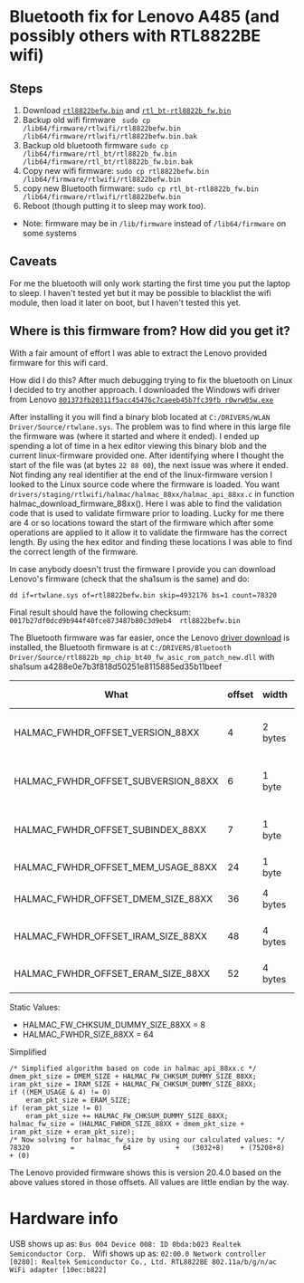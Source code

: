 # Bluetooth fix for Lenovo A485 (and possibly others with RTL8822BE wifi)

## Steps

1. Download [`rtl8822befw.bin`](https://github.com/samcv/A485-RTL8822BE-firmware/raw/master/rtl8822befw.bin) and
[`rtl_bt-rtl8822b_fw.bin`](https://github.com/samcv/A485-RTL8822BE-firmware/raw/master/rtl_bt-rtl8822b_fw.bin)
2. Backup old wifi firmware ` sudo cp /lib64/firmware/rtlwifi/rtl8822befw.bin /lib64/firmware/rtlwifi/rtl8822befw.bin.bak`
3. Backup old bluetooth firmware `sudo cp /lib64/firmware/rtl_bt/rtl8822b_fw.bin /lib64/firmware/rtl_bt/rtl8822b_fw.bin.bak`
4. Copy new wifi firmware: `sudo cp rtl8822befw.bin /lib64/firmware/rtlwifi/rtl8822befw.bin`
5. copy new Bluetooth firmware: `sudo cp rtl_bt-rtl8822b_fw.bin /lib64/firmware/rtlwifi/rtl8822befw.bin`
6. Reboot (though putting it to sleep may work too).
* Note: firmware may be in `/lib/firmware` instead of `/lib64/firmware` on some systems

## Caveats
For me the bluetooth will only work starting the first time you put the laptop to sleep.
I haven't tested yet but it may be possible to blacklist the wifi module, then load
it later on boot, but I haven't tested this yet.


## Where is this firmware from? How did you get it?

With a fair amount of effort I was able to extract the Lenovo provided firmware
for this wifi card.

How did I do this?
After much debugging trying to fix the bluetooth on Linux I decided to try another approach. I downloaded the Windows wifi driver from Lenovo
[`801373fb20311f5acc45476c7caeeb45b7fc39fb r0wrw05w.exe`](https://support.lenovo.com/us/en/downloads/ds504117)

After installing it you will find a binary blob located at `C:/DRIVERS/WLAN Driver/Source/rtwlane.sys`. The problem was to
find where in this large file the firmware was (where it started and where it ended).
I ended up spending a lot of time in a hex editor viewing this binary blob and the current
linux-firmware provided one. After identifying where I thought the start of the file was (at bytes `22 88 00`),
the next issue was where it ended. Not finding any real identifier at the end of the
linux-firmware version I looked to the Linux source code where the firmware is loaded.
You want `drivers/staging/rtlwifi/halmac/halmac_88xx/halmac_api_88xx.c` in function
halmac_download_firmware_88xx(). Here I was able to find the validation code that is used to validate
firmware prior to loading. Lucky for me there are 4 or so locations toward the start of the firmware
which after some operations are applied to it allow it to validate the firmware has the correct length.
By using the hex editor and finding these locations I was able to find the correct length of the firmware.

In case anybody doesn't trust the firmware I provide you can download Lenovo's firmware (check that the sha1sum is the
same) and do:

```
dd if=rtwlane.sys of=rtl8822befw.bin skip=4932176 bs=1 count=78320
```

Final result should have the following checksum:
`0017b27df0dcd9b944f40fce873487b80c3d9eb4  rtl8822befw.bin`

The Bluetooth firmware was far easier, once the Lenovo [driver download](https://pcsupport.lenovo.com/us/en/products/LAPTOPS-AND-NETBOOKS/THINKPAD-A-SERIES-LAPTOPS/THINKPAD-A485-TYPE-20MU-20MV/downloads/DS504118) is installed, the Bluetooth firmware is at `C:/DRIVERS/Bluetooth Driver/Source/rtl8822b_mp_chip_bt40_fw_asic_rom_patch_new.dll` with sha1sum a4288e0e7b3f818d50251e8115885ed35b11beef

What | offset | width | Description|Hex Data|Value
-----|--------|-------|-------------|-------|------
HALMAC_FWHDR_OFFSET_VERSION_88XX | 4 | 2 bytes | Major firmware version number|14|20
HALMAC_FWHDR_OFFSET_SUBVERSION_88XX | 6 | 1 byte | Minor firmware version number|04|4
HALMAC_FWHDR_OFFSET_SUBINDEX_88XX | 7 | 1 byte | Patch firmware version number|00|0
HALMAC_FWHDR_OFFSET_MEM_USAGE_88XX | 24 | 1 byte || 08 | 8
HALMAC_FWHDR_OFFSET_DMEM_SIZE_88XX | 36 | 4 bytes ||D8 0B 00 |3032
HALMAC_FWHDR_OFFSET_IRAM_SIZE_88XX |48 | 4 bytes| |C8 25 01|75208
HALMAC_FWHDR_OFFSET_ERAM_SIZE_88XX| 52|4 bytes| |00 00 00 | 0

Static Values:
* HALMAC_FW_CHKSUM_DUMMY_SIZE_88XX = 8
* HALMAC_FWHDR_SIZE_88XX = 64

Simplified

```
/* Simplified algorithm based on code in halmac_api_88xx.c */
dmem_pkt_size = DMEM_SIZE + HALMAC_FW_CHKSUM_DUMMY_SIZE_88XX;
iram_pkt_size = IRAM_SIZE + HALMAC_FW_CHKSUM_DUMMY_SIZE_88XX;
if ((MEM_USAGE & 4) != 0)
    eram_pkt_size = ERAM_SIZE;
if (eram_pkt_size != 0)
    eram_pkt_size += HALMAC_FW_CHKSUM_DUMMY_SIZE_88XX;
halmac_fw_size = (HALMAC_FWHDR_SIZE_88XX + dmem_pkt_size + iram_pkt_size + eram_pkt_size);
/* Now solving for halmac_fw_size by using our calculated values: */
78320          =            64           +   (3032+8)    + (75208+8)     + (0)

```

The Lenovo provided firmware shows this is version 20.4.0 based on the above values stored in those offsets. All values
are little endian by the way.

# Hardware info
USB shows up as:
`Bus 004 Device 008: ID 0bda:b023 Realtek Semiconductor Corp. `
Wifi shows up as:
`02:00.0 Network controller [0280]: Realtek Semiconductor Co., Ltd. RTL8822BE 802.11a/b/g/n/ac WiFi adapter [10ec:b822]`
